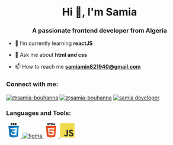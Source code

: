 <h1 align="center">Hi 👋, I'm Samia</h1>
<h3 align="center">A passionate frontend developer from Algeria</h3>

- 🌱 I’m currently learning **reactJS**

- 💬 Ask me about **html and css**

- 📫 How to reach me **samiamin821940@gmail.com**

<h3 align="left">Connect with me:</h3>
<p align="left">
<a href="https://www.linkedin.com/in/samia-bouhanna-0b370a224/" target="blank"><img align="center" src="https://raw.githubusercontent.com/rahuldkjain/github-profile-readme-generator/master/src/images/icons/Social/linked-in-alt.svg" alt="@samia-bouhanna" height="30" width="40" /></a>
<a href="https://www.behance.net/samiamin1" target="blank"><img align="center" src="https://raw.githubusercontent.com/rahuldkjain/github-profile-readme-generator/master/src/images/icons/Social/behance.svg" alt="@samia-bouhanna" height="30" width="40" /></a>
<a href="https://www.youtube.com/channel/UCaTahPAiiEzfuNBWEAZ0ptA" target="blank"><img align="center" src="https://raw.githubusercontent.com/rahuldkjain/github-profile-readme-generator/master/src/images/icons/Social/youtube.svg" alt="samia developer" height="30" width="40" /></a>
</p>

<h3 align="left">Languages and Tools:</h3>
<p align="left"> <a href="https://www.w3schools.com/css/" target="_blank" rel="noreferrer"> <img src="https://raw.githubusercontent.com/devicons/devicon/master/icons/css3/css3-original-wordmark.svg" alt="css3" width="40" height="40"/> </a> <a href="https://www.figma.com/" target="_blank" rel="noreferrer"> <img src="https://www.vectorlogo.zone/logos/figma/figma-icon.svg" alt="figma" width="40" height="40"/> </a> <a href="https://www.w3.org/html/" target="_blank" rel="noreferrer"> <img src="https://raw.githubusercontent.com/devicons/devicon/master/icons/html5/html5-original-wordmark.svg" alt="html5" width="40" height="40"/> </a> <a href="https://developer.mozilla.org/en-US/docs/Web/JavaScript" target="_blank" rel="noreferrer"> <img src="https://raw.githubusercontent.com/devicons/devicon/master/icons/javascript/javascript-original.svg" alt="javascript" width="40" height="40"/> </a> </p>

